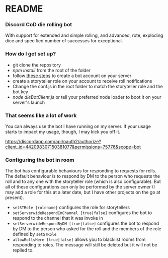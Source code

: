 # README #

### Discord CoD die rolling bot ###

With support for extended and simple rolling, and advanced, rote, exploding dice and specified number of successes for exceptional.


### How do I get set up? ###

* git clone the repository
* _npm install_ from the root of the folder
* follow [these steps](https://github.com/reactiflux/discord-irc/wiki/Creating-a-discord-bot-&-getting-a-token) to create a bot account on your server
* create a storyteller role on your account to receive roll notifications
* Change the conf.js in the root folder to match the storyteller role and the bot key
* _node dieBotClient.js_ or tell your preferred node loader to boot it on your server's launch

### That seems like a lot of work ###

You can always use the bot I have running on my server. If your usage starts to impact my usage, though, I may kick you off it.

https://discordapp.com/api/oauth2/authorize?client_id=442098307150381077&permissions=75776&scope=bot


### Configuring the bot in room ###

The bot has configurable behaviours for responding to requests for rolls. The default behaviour is to respond by DM to the person who requests the roll and to any one with the storyteller role (which is also configurable).
But all of these configurations can only be performed by the server owner (I may add a role for this at a later date, but I have other projects on the go at present).

* `setSTRole {rolename}` configures the role for storytellers
* `setServerwideRespondInChannel [true|false]` configures the bot to respond to the channel that it was invoke in
* `setServerwideRespondByDM [true|false]` configures the bot to respond by DM to the person who asked for the roll and the members of the role defined by `setSTRole`
* `allowRollsHere [true|false]` allows you to blacklist rooms from responding to roles. The message will still be deleted but it will not be replied to.